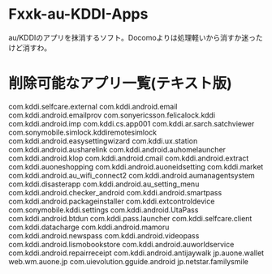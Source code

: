 # Fxxk-au-KDDI-Apps
au/KDDIのアプリを抹消するソフト。Docomoよりは処理軽いから消すか迷ったけど消すわ。

# 削除可能なアプリ一覧(テキスト版)
com.kddi.selfcare.external
com.kddi.android.email
com.kddi.android.emailprov
com.sonyericsson.felicalock.kddi
com.kddi.android.imp
com.kddi.cs.app001
com.kddi.ar.sarch.satchviewer
com.sonymobile.simlock.kddiremotesimlock
com.kddi.android.easysettingwizard
com.kddi.ux.station
com.kddi.android.ausharelink
com.kddi.android.auhomelauncher
com.kddi.android.klop
com.kddi.android.cmail
com.kddi.android.extract
com.kddi.auoneshopping
com.kddi.android.auoneidsetting
com.kddi.market
com.kddi.android.au_wifi_connect2
com.kddi.android.aumanagentsystem
com.kddi.disasterapp
com.kddi.android.au_setting_menu
com.kddi.android.checker_android
com.kddi.android.smartpass
com.kddi.android.packageinstaller
com.kddi.extcontroldevice
com.sonymobile.kddi.settings
com.kddi.android.UtaPass
com.kddi.android.btdun
com.kddi.pass.launcher
com.kddi.selfcare.client
com.kddi.datacharge
com.kddi.android.mamoru
com.kddi.android.newspass
com.kddi.android.videopass
com.kddi.android.lismobookstore
com.kddi.android.auworldservice
com.kddi.android.repairreceipt
com.kddi.android.antijaywalk
jp.auone.wallet
web.wm.auone.jp
com.uievolution.gguide.android
jp.netstar.familysmile
